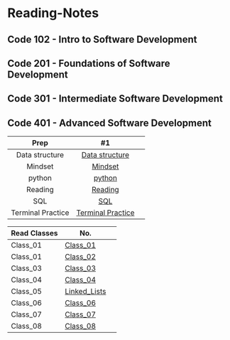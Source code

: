 # Reading-Notes

## Code 102 - Intro to Software Development

## Code 201 - Foundations of Software Development

## Code 301 - Intermediate Software Development

## Code 401 - Advanced Software Development

| Prep | #1    |   |
| :---:   | :---: | :---: |
| Data structure | [Data structure](./DataStructures/DataStructures.md)   |
| Mindset | [Mindset](./Mindset/Mindset.md)  |
| python | [python](./python/IntroPython.md)  |
| Reading |[Reading](./ReadingEngineer/Reading.md)|
| SQL | [SQL](./SQL/SQL%20Practice.md)|
|Terminal Practice  | [Terminal Practice](./TerminalPractice%20/Terminal.md)  |

| Read Classes | No. | |
| -------- | -------- | -------- |
| Class_01| [Class_01](./Class_01/Class01.md) |
| Class_01 | [Class_02](./Class_02/Class_02.md) |
| Class_03 | [Class_03](./Class_03/Class_03.md)|
| Class_04 | [Class_04](./Class_04/Class_04.md)|
| Class_05 | [Linked_Lists](./LinkedLists/LinkedLists.md)|
| Class_06 | [Class_06]()|
| Class_07 | [Class_07]()|
| Class_08 | [Class_08]()|

